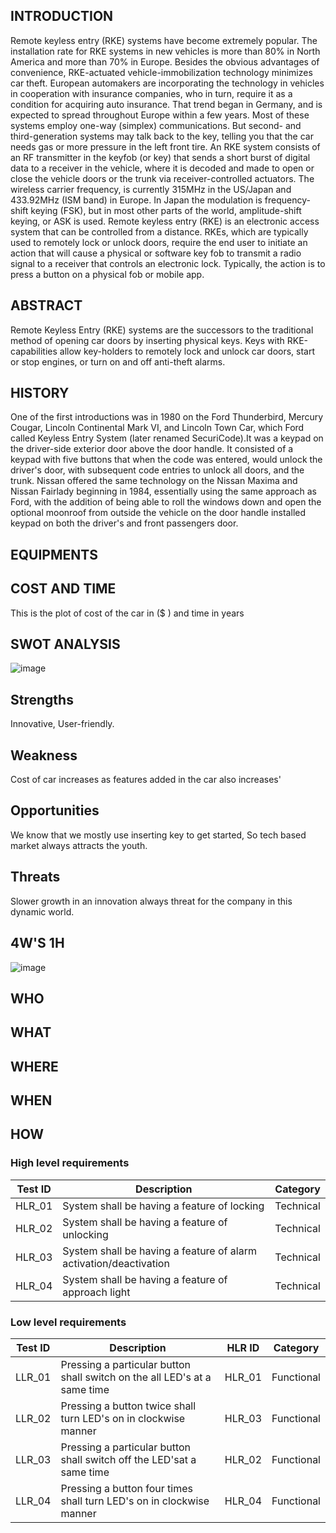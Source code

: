 ## INTRODUCTION
Remote keyless entry (RKE) systems have become extremely popular. The installation rate for RKE systems in new vehicles is more than 80% in North America and more than 70% in Europe. Besides the obvious advantages of convenience, RKE-actuated vehicle-immobilization technology minimizes car theft. European automakers are incorporating the technology in vehicles in cooperation with insurance companies, who in turn, require it as a condition for acquiring auto insurance. That trend began in Germany, and is expected to spread throughout Europe within a few years.
Most of these systems employ one-way (simplex) communications. But second- and third-generation systems may talk back to the key, telling you that the car needs gas or more pressure in the left front tire.
An RKE system consists of an RF transmitter in the keyfob (or key) that sends a short burst of digital data to a receiver in the vehicle, where it is decoded and made to open or close the vehicle doors or the trunk via receiver-controlled actuators. The wireless carrier frequency, is currently 315MHz in the US/Japan and 433.92MHz (ISM band) in Europe. In Japan the modulation is frequency-shift keying (FSK), but in most other parts of the world, amplitude-shift keying, or ASK is used.
Remote keyless entry (RKE) is an electronic access system that can be controlled from a distance. RKEs, which are typically used to remotely lock or unlock doors, require the end user to initiate an action that will cause a physical or software key fob to transmit a radio signal to a receiver that controls an electronic lock. Typically, the action is to press a button on a physical fob or mobile app.

## ABSTRACT
Remote Keyless Entry (RKE) systems are the successors to the traditional method of opening car doors by inserting physical keys. Keys with RKE-capabilities allow key-holders to remotely lock and unlock car doors, start or stop engines, or turn on and off anti-theft alarms.

## HISTORY
One of the first introductions was in 1980 on the Ford Thunderbird, Mercury Cougar, Lincoln Continental Mark VI, and Lincoln Town Car, which Ford called Keyless Entry System (later renamed SecuriCode).It was a keypad on the driver-side exterior door above the door handle. It consisted of a keypad with five buttons that when the code was entered, would unlock the driver's door, with subsequent code entries to unlock all doors, and the trunk. Nissan offered the same technology on the Nissan Maxima and Nissan Fairlady beginning in 1984, essentially using the same approach as Ford, with the addition of being able to roll the windows down and open the optional moonroof from outside the vehicle on the door handle installed keypad on both the driver's and front passengers door.

## EQUIPMENTS

## COST AND TIME
This is the plot of cost of the car in ($ ) and time in years

## SWOT ANALYSIS

![image](https://user-images.githubusercontent.com/98875588/157241542-9ad82d15-c4b7-464b-8e71-2c5bc1229e6a.png)

## Strengths

Innovative, User-friendly.

## Weakness

Cost of car increases as features added in the car also increases'

## Opportunities 

We know that we mostly use inserting key to get started, So tech based market always attracts the youth.

## Threats

Slower growth in an innovation always threat for the company in this dynamic world.

## 4W'S 1H

![image](https://user-images.githubusercontent.com/98875588/157240229-49637612-c5c6-49d0-873c-ed4c4728d348.png)

## WHO

## WHAT

## WHERE

## WHEN

## HOW

### High level requirements

| Test ID | Description | Category | 
|---------|-------------|----------|
|HLR_01|System shall be having a feature of locking|Technical|
|HLR_02|System shall be having a feature of unlocking |Technical|
|HLR_03|System shall be having a feature of alarm activation/deactivation|Technical|
|HLR_04|System shall be having a feature of approach light|Technical|

### Low level requirements

| Test ID | Description |HLR ID | Category | 
|---------|-------------|-------|----------|
|LLR_01 | Pressing a particular button shall switch on the all LED's at a same time|HLR_01|Functional|
|LLR_02|Pressing a button twice shall turn LED's on in clockwise manner|HLR_03|Functional|
|LLR_03|Pressing a particular button shall switch off the LED'sat a same time|HLR_02|Functional|
|LLR_04|Pressing a button four times shall turn LED's on in clockwise manner|HLR_04|Functional|

